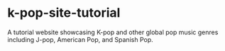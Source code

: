 # k-pop-site-tutorial
A tutorial website showcasing K-pop and other global pop music genres including J-pop, American Pop, and Spanish Pop.
